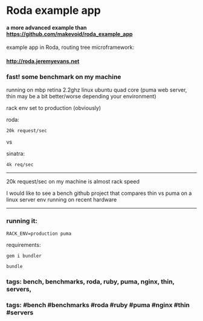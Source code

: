 # Roda example app

#### a more advanced example than  https://github.com/makevoid/roda_example_app

example app in Roda, routing tree microframework:

#### http://roda.jeremyevans.net


### fast! some benchmark on my machine

running on mbp retina 2.2ghz linux ubuntu quad core (puma web server, thin may be a bit better/worse depending your environment)

rack env set to production (obviously)

roda:

    20k request/sec

vs

sinatra:

    4k req/sec


---

20k request/sec on my machine is almost rack speed

I would like to see a bench github project that compares thin vs puma on a linux server env running on recent hardware

---

### running it:

    RACK_ENV=production puma


requirements:

    gem i bundler

    bundle


### tags: bench, benchmarks, roda, ruby, puma, nginx, thin, servers,
### tags: #bench #benchmarks #roda #ruby #puma #nginx #thin #servers
